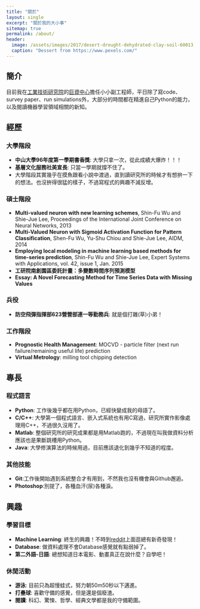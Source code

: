 ```yaml
---
title: "關於"
layout: single
excerpt: "關於我的大小事"
sitemap: true
permalink: /about/
header:
  image: /assets/images/2017/desert-drought-dehydrated-clay-soil-60013.jpeg
  caption: "Dessert from https://www.pexels.com/"
---
```

## 簡介
目前我在[工業技術研究院](https://www.itri.org.tw/)的[巨資中心](https://www.itri.org.tw/chi/Content/Messagess/contents.aspx?SiteID=1&MmmID=620622503266335627)擔任小小副工程師，平日除了寫code、survey paper、run simulations外，大部分的時間都在精進自己Python的能力，以及閱讀機器學習領域相關的新知。

## 經歷
### 大學階段
- **中山大學96年度第一學期書香獎**: 大學只拿一次，從此成績大爆炸！！！
- **基層文化服務社美宣長**: 只當一學期就撐不住了。
- 大學階段其實幾乎在摸魚跟看小說中渡過，直到讀研究所的時候才有想拚一下的想法。也沒拚得很猛的樣子，不過寫程式的興趣不減反增。

### 碩士階段
- **Multi-valued neuron with new learning schemes**, Shin-Fu Wu and Shie-Jue Lee, Proceedings of the International Joint Conference on Neural Networks, 2013
- **Multi-Valued Neuron with Sigmoid Activation Function for Pattern Classification**, Shen-Fu Wu, Yu-Shu Chiou and Shie-Jue Lee, AIDM, 2014
- **Employing local modeling in machine learning based methods for time-series prediction**, Shin-Fu Wu and Shie-Jue Lee, Expert Systems with Applications, vol. 42, issue 1, Jan. 2015
- **工研院南創園區委託計畫：多變數時間序列預測模型**
- **Essay: A Novel Forecasting Method for Time Series Data with Missing Values**

### 兵役
- **防空飛彈指揮部623營營部連一等勤務兵**: 就是個打雜(草)小弟！

### 工作階段
- **Prognostic Health Management**: MOCVD - particle filter (next run failure/remaining useful life) prediction
- **Virtual Metrology**: milling tool chipping detection

## 專長
### 程式語言
- **Python**: 工作後幾乎都在用Python，已經快變成我的母語了。
- **C/C++**: 大學第一個程式語言、嵌入式系統也有用C寫過，研究所實作影像處理用C++，不過很久沒用了。
- **Matlab**: 整個研究所的研究成果都是用Matlab跑的，不過現在叫我做資料分析應該也是果斷跳槽用Python。
- **Java**: 大學修演算法的時候用過，目前應該退化到幾乎不知道的程度。

### 其他技能
- **Git**:工作後開始遇到系統整合才有用到，不然我也沒有機會與Github邂逅。
- **Photoshop**:別提了，各種血汗(尿)各種淚。

## 興趣
### 學習目標
- **Machine Learning**: 終生的興趣！不時到[reddit](https://www.reddit.com/r/MachineLearning/)上面逛總有新奇發現！
- **Database**: 做資料處理不會Database感覺就有點弱掉了。
- **第二外語-日語**: 總想知道日本電影、動畫真正在說什麼？自學吧！

### 休閒活動
- **游泳**: 目前只為超慢蛙式，努力朝50m50秒以下邁進。
- **打壘球**: 喜歡守備的感覺，但是還是個廢渣。
- **閱讀**: 科幻、驚悚、哲學、經典文學都是我的守備範圍。
